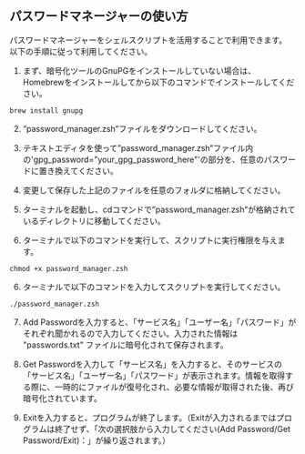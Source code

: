 ## パスワードマネージャーの使い方

パスワードマネージャーをシェルスクリプトを活用することで利用できます。
以下の手順に従って利用してください。

1. まず、暗号化ツールのGnuPGをインストールしていない場合は、Homebrewをインストールしてから以下のコマンドでインストールしてください。

```
brew install gnupg
```

2. ”password_manager.zsh”ファイルをダウンロードしてください。

3. テキストエディタを使って”password_manager.zsh”ファイル内の'gpg_password="your_gpg_password_here"'の部分を、任意のパスワードに置き換えてください。

3. 変更して保存した上記のファイルを任意のフォルダに格納してください。

4. ターミナルを起動し、cdコマンドで”password_manager.zsh”が格納されているディレクトリに移動してください。

5. ターミナルで以下のコマンドを実行して、スクリプトに実行権限を与えます。
```
chmod +x password_manager.zsh
```

6. ターミナルで以下のコマンドを入力してスクリプトを実行してください。
```
./password_manager.zsh
```

7. Add Passwordを入力すると、「サービス名」「ユーザー名」「パスワード」がそれぞれ聞かれるので入力してください。入力された情報は "passwords.txt" ファイルに暗号化されて保存されます。

8. Get Passwordを入力して「サービス名」を入力すると、そのサービスの「サービス名」「ユーザー名」「パスワード」が表示されます。情報を取得する際に、一時的にファイルが復号化され、必要な情報が取得された後、再び暗号化されています。

9. Exitを入力すると、プログラムが終了します。（Exitが入力されるまではプログラムは終了せず、「次の選択肢から入力してください(Add Password/Get Password/Exit)：」が繰り返されます。）
